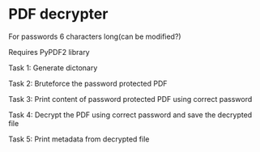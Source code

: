 # PDF decrypter

For passwords 6 characters long(can be modified?)

Requires PyPDF2 library

Task 1: Generate dictonary

Task 2: Bruteforce the password protected PDF

Task 3: Print content of password protected PDF using correct password

Task 4: Decrypt the PDF using correct password and save the decrypted file

Task 5: Print metadata from decrypted file



